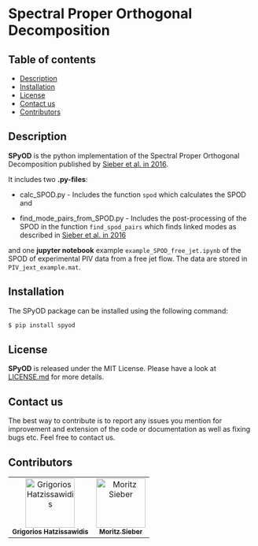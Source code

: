 # Spectral Proper Orthogonal Decomposition


## Table of contents

  * [Description](#description)
  * [Installation](#installation)
  * [License](#license)
  * [Contact us](#contact-us)
  * [Contributors](#contributors)


## Description

__SPyOD__ is the python implementation of the Spectral Proper Orthogonal Decomposition published by [Sieber et al. in 2016](https://www.cambridge.org/core/journals/journal-of-fluid-mechanics/article/spectral-proper-orthogonal-decomposition/DCD8A6EDEFD56F5A9715DBAD38BD461A).

It includes two __.py-files__:

- calc_SPOD.py - Includes the function `spod` which calculates the SPOD and

- find_mode_pairs_from_SPOD.py - Includes the post-processing of the SPOD in the function `find_spod_pairs` which finds linked modes as described in [Sieber et al. in 2016](https://www.cambridge.org/core/journals/journal-of-fluid-mechanics/article/spectral-proper-orthogonal-decomposition/DCD8A6EDEFD56F5A9715DBAD38BD461A)


and one __jupyter notebook__ example `example_SPOD_free_jet.ipynb` of the SPOD of experimental PIV data from a free jet flow. The data are stored in `PIV_jext_example.mat`.

## Installation 

The SPyOD package can be installed using the following command:
```bash
$ pip install spyod
```
## License

__SPyOD__ is released under the MIT License. Please have a look at [LICENSE.md](LICENSE.md) for more details.

## Contact us
The best way to contribute is to report any issues you mention for improvement and extension of the code or documentation as well as fixing bugs etc. Feel free to contact us. 


## Contributors

<!-- ALL-CONTRIBUTORS-LIST:START - Do not remove or modify this section -->
<!-- prettier-ignore-start -->
<!-- markdownlint-disable -->
<table>
  <tbody>
    <tr>
      <td align="center"><a href="https://github.com/grigorishat"><img src="https://avatars.githubusercontent.com/u/114856563?s=400&u=9eea6aaba80fe841c18c8a621111e2d9f3da63ed&v=4" width="100px;" alt="Grigorios Hatzissawidis"/><br /><sub><b>Grigorios Hatzissawidis</b></sub></td>
      <td align="center"><a href="https://github.com/morsieber"><img src="https://avatars.githubusercontent.com/u/116639701?v=4" width="100px;" alt="Moritz Sieber"/><br /><sub><b>Moritz Sieber</b></sub></td>

  </tbody>
</table>

<!-- markdownlint-restore -->
<!-- prettier-ignore-end -->

<!-- ALL-CONTRIBUTORS-LIST:END -->


